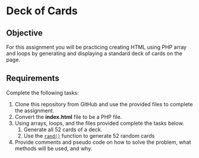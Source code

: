 # Deck of Cards

## Objective
For this assignment you will be practicing creating HTML using PHP array and loops by generating and displaying a standard deck of cards on the page.

## Requirements
Complete the following tasks:

1. Clone this repository from GitHub and use the provided files to complete the assignment. 
2. Convert the **index.html** file to be a PHP file.
3. Using arrays, loops, and the files provided complete the tasks below. 
    1. Generate all 52 cards of a deck.
    2. Use the [`rand()`](https://www.php.net/manual/en/function.rand.php) function to generate 52 random cards
4. Provide comments and pseudo code on how to solve the problem, what methods will be used, and why.
